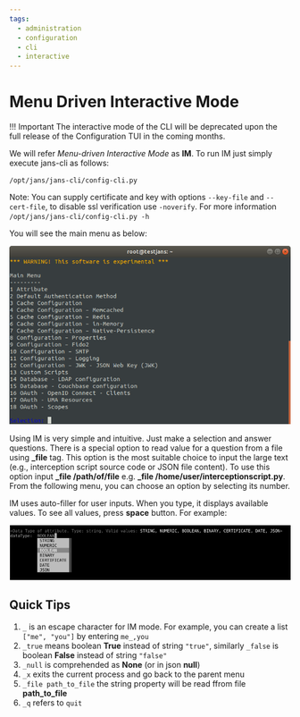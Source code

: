 ```yaml
---
tags:
  - administration
  - configuration
  - cli
  - interactive
---
```


# Menu Driven Interactive Mode

!!! Important
    The interactive mode of the CLI will be deprecated upon the full release of the Configuration TUI in the coming months.

We will refer _Menu-driven Interactive Mode_ as **IM**. To run IM just simply execute jans-cli as follows:
```
/opt/jans/jans-cli/config-cli.py
```

Note: You can supply certificate and key with options `--key-file` and `--cert-file`, to disable ssl verification use `-noverify`.
For more information `/opt/jans/jans-cli/config-cli.py -h`

You will see the main menu as below:

![jans-cli Main Menu](../../../../assets/image-im-main-03042021.png)

Using IM is very simple and intuitive. Just make a selection and answer questions.
There is a special option to read value for a question from a file using **_file** tag.
This option is the most suitable choice to input the large text (e.g., interception
script source code or JSON file content). To use this option input
**_file /path/of/file** e.g. **_file /home/user/interceptionscript.py**.
From the following menu, you can choose an option by selecting its number.


IM uses auto-filler for user inputs. When you type, it displays available values.
To see all values, press **space** button. For example:

![jans-cli Auto Fill](../../../../assets/image-im-auto-fill-03042021.png)

## Quick Tips

1. `_` is an escape character for IM mode. For example, you can create a list `["me", "you"]` by entering `me_,you`
1. `_true` means boolean **True** instead of string `"true"`, similarly `_false` is boolean **False** instead of string `"false"`
1. `_null` is comprehended as **None** (or in json **null**)
1. `_x` exits the current process and go back to the parent menu
1. `_file path_to_file` the string property will be read ffrom file **path_to_file**
3. `_q` refers to `quit`



